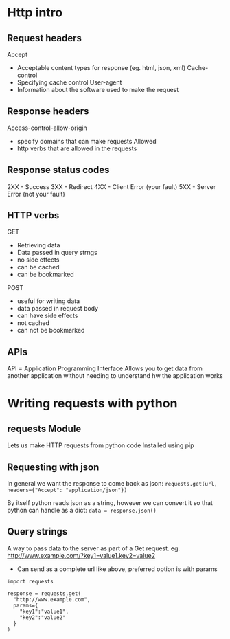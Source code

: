 # Http intro

## Request headers
Accept
  - Acceptable content types for response (eg. html, json, xml)
Cache-control
  - Specifying cache control
User-agent
  - Information about the software used to make the request

## Response headers
Access-control-allow-origin
  - specify domains that can make requests
Allowed
  - http verbs that are allowed in the requests

## Response status codes
2XX - Success
3XX - Redirect
4XX - Client Error (your fault)
5XX - Server Error (not your fault)

## HTTP verbs
GET
- Retrieving data
- Data passed in query strngs
- no side effects
- can be cached
- can be bookmarked

POST
- useful for writing data
- data passed in request body
- can have side effects
- not cached
- can not be bookmarked

## APIs
API = Application Programming Interface
Allows you to get data from another application without needing to understand hw the application works

# Writing requests with python

## requests Module
Lets us make HTTP requests from python code
Installed using pip


## Requesting with json
In general we want the response to come back as json:
`requests.get(url, headers={"Accept": "application/json"})`

By itself python reads json as a string, however we can convert it so that python can handle as a dict:
`data = response.json()`

## Query strings
A way to pass data to the server as part of a Get request.
eg. http://www.example.com/?key1=value1,key2=value2

- Can send as a complete url like above, preferred option is with params
```
import requests

response = requests.get(
  "http://www.example.com",
  params={
    "key1":"value1",
    "key2":"value2"
  }
)
```
